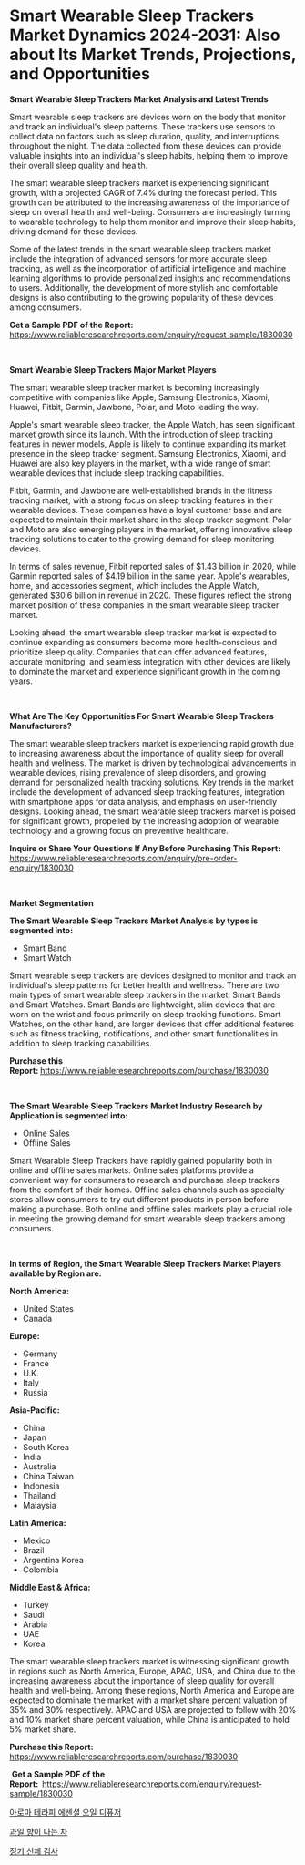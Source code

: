 <p><h1>Smart Wearable Sleep Trackers Market Dynamics 2024-2031: Also about Its Market Trends, Projections, and Opportunities</h1></p><p><strong>Smart Wearable Sleep Trackers Market Analysis and Latest Trends</strong></p>
<p><p>Smart wearable sleep trackers are devices worn on the body that monitor and track an individual's sleep patterns. These trackers use sensors to collect data on factors such as sleep duration, quality, and interruptions throughout the night. The data collected from these devices can provide valuable insights into an individual's sleep habits, helping them to improve their overall sleep quality and health.</p><p>The smart wearable sleep trackers market is experiencing significant growth, with a projected CAGR of 7.4% during the forecast period. This growth can be attributed to the increasing awareness of the importance of sleep on overall health and well-being. Consumers are increasingly turning to wearable technology to help them monitor and improve their sleep habits, driving demand for these devices.</p><p>Some of the latest trends in the smart wearable sleep trackers market include the integration of advanced sensors for more accurate sleep tracking, as well as the incorporation of artificial intelligence and machine learning algorithms to provide personalized insights and recommendations to users. Additionally, the development of more stylish and comfortable designs is also contributing to the growing popularity of these devices among consumers.</p></p>
<p><strong>Get a Sample PDF of the Report:&nbsp;</strong> <a href="https://www.reliableresearchreports.com/enquiry/request-sample/1830030">https://www.reliableresearchreports.com/enquiry/request-sample/1830030</a></p>
<p>&nbsp;</p>
<p><strong>Smart Wearable Sleep Trackers Major Market Players</strong></p>
<p><p>The smart wearable sleep tracker market is becoming increasingly competitive with companies like Apple, Samsung Electronics, Xiaomi, Huawei, Fitbit, Garmin, Jawbone, Polar, and Moto leading the way. </p><p>Apple's smart wearable sleep tracker, the Apple Watch, has seen significant market growth since its launch. With the introduction of sleep tracking features in newer models, Apple is likely to continue expanding its market presence in the sleep tracker segment. Samsung Electronics, Xiaomi, and Huawei are also key players in the market, with a wide range of smart wearable devices that include sleep tracking capabilities. </p><p>Fitbit, Garmin, and Jawbone are well-established brands in the fitness tracking market, with a strong focus on sleep tracking features in their wearable devices. These companies have a loyal customer base and are expected to maintain their market share in the sleep tracker segment. Polar and Moto are also emerging players in the market, offering innovative sleep tracking solutions to cater to the growing demand for sleep monitoring devices.</p><p>In terms of sales revenue, Fitbit reported sales of $1.43 billion in 2020, while Garmin reported sales of $4.19 billion in the same year. Apple's wearables, home, and accessories segment, which includes the Apple Watch, generated $30.6 billion in revenue in 2020. These figures reflect the strong market position of these companies in the smart wearable sleep tracker market.</p><p>Looking ahead, the smart wearable sleep tracker market is expected to continue expanding as consumers become more health-conscious and prioritize sleep quality. Companies that can offer advanced features, accurate monitoring, and seamless integration with other devices are likely to dominate the market and experience significant growth in the coming years.</p></p>
<p>&nbsp;</p>
<p><strong>What Are The Key Opportunities For Smart Wearable Sleep Trackers Manufacturers?</strong></p>
<p><p>The smart wearable sleep trackers market is experiencing rapid growth due to increasing awareness about the importance of quality sleep for overall health and wellness. The market is driven by technological advancements in wearable devices, rising prevalence of sleep disorders, and growing demand for personalized health tracking solutions. Key trends in the market include the development of advanced sleep tracking features, integration with smartphone apps for data analysis, and emphasis on user-friendly designs. Looking ahead, the smart wearable sleep trackers market is poised for significant growth, propelled by the increasing adoption of wearable technology and a growing focus on preventive healthcare.</p></p>
<p><strong>Inquire or Share Your Questions If Any Before Purchasing This Report:</strong> <a href="https://www.reliableresearchreports.com/enquiry/pre-order-enquiry/1830030">https://www.reliableresearchreports.com/enquiry/pre-order-enquiry/1830030</a></p>
<p>&nbsp;</p>
<p><strong>Market Segmentation</strong></p>
<p><strong>The Smart Wearable Sleep Trackers Market Analysis by types is segmented into:</strong></p>
<p><ul><li>Smart Band</li><li>Smart Watch</li></ul></p>
<p><p>Smart wearable sleep trackers are devices designed to monitor and track an individual's sleep patterns for better health and wellness. There are two main types of smart wearable sleep trackers in the market: Smart Bands and Smart Watches. Smart Bands are lightweight, slim devices that are worn on the wrist and focus primarily on sleep tracking functions. Smart Watches, on the other hand, are larger devices that offer additional features such as fitness tracking, notifications, and other smart functionalities in addition to sleep tracking capabilities.</p></p>
<p><strong>Purchase this Report:&nbsp;</strong><a href="https://www.reliableresearchreports.com/purchase/1830030">https://www.reliableresearchreports.com/purchase/1830030</a></p>
<p>&nbsp;</p>
<p><strong>The Smart Wearable Sleep Trackers Market Industry Research by Application is segmented into:</strong></p>
<p><ul><li>Online Sales</li><li>Offline Sales</li></ul></p>
<p><p>Smart Wearable Sleep Trackers have rapidly gained popularity both in online and offline sales markets. Online sales platforms provide a convenient way for consumers to research and purchase sleep trackers from the comfort of their homes. Offline sales channels such as specialty stores allow consumers to try out different products in person before making a purchase. Both online and offline sales markets play a crucial role in meeting the growing demand for smart wearable sleep trackers among consumers.</p></p>
<p>&nbsp;</p>
<p><strong>In terms of Region, the Smart Wearable Sleep Trackers Market Players available by Region are:</strong></p>
<p>
    <p> <strong> North America: </strong>
        <ul>
            <li>United States</li>
            <li>Canada</li>
        </ul>
        </p> 
    <p> <strong> Europe: </strong>
        <ul>
            <li>Germany</li>
            <li>France</li>
            <li>U.K.</li>
            <li>Italy</li>
            <li>Russia</li>
        </ul>
        </p> 
    <p> <strong> Asia-Pacific: </strong>
        <ul>
            <li>China</li>
            <li>Japan</li>
            <li>South Korea</li>
            <li>India</li>
            <li>Australia</li>
            <li>China Taiwan</li>
            <li>Indonesia</li>
            <li>Thailand</li>
            <li>Malaysia</li>
        </ul>
        </p> 
    <p> <strong> Latin America: </strong>
        <ul>
            <li>Mexico</li>
            <li>Brazil</li>
            <li>Argentina Korea</li>
            <li>Colombia</li>
        </ul>
        </p> 
    <p> <strong> Middle East & Africa: </strong>
        <ul>
            <li>Turkey</li>
            <li>Saudi</li>
            <li>Arabia</li>
            <li>UAE</li>
            <li>Korea</li>
        </ul>
    </p>
    </p>
<p><p>The smart wearable sleep trackers market is witnessing significant growth in regions such as North America, Europe, APAC, USA, and China due to the increasing awareness about the importance of sleep quality for overall health and well-being. Among these regions, North America and Europe are expected to dominate the market with a market share percent valuation of 35% and 30% respectively. APAC and USA are projected to follow with 20% and 10% market share percent valuation, while China is anticipated to hold 5% market share.</p></p>
<p><strong>Purchase this Report: </strong><a href="https://www.reliableresearchreports.com/purchase/1830030">https://www.reliableresearchreports.com/purchase/1830030</a></p>
<p>&nbsp;<strong>Get a Sample PDF of the Report:&nbsp;&nbsp;</strong><a href="https://www.reliableresearchreports.com/enquiry/request-sample/1830030">https://www.reliableresearchreports.com/enquiry/request-sample/1830030</a></p>
<p><strong></strong></p>
<p><p><a href="https://github.com/Penelolack456456/Market-Research-Report-List-1/blob/main/84979336721.md">아로마 테라피 에센셜 오일 디퓨저</a></p><p><a href="https://github.com/oajzkywllm460/Market-Research-Report-List-1/blob/main/84215936719.md">과일 향이 나는 차</a></p><p><a href="https://github.com/vsr06p4p49/Market-Research-Report-List-1/blob/main/75125756720.md">정기 신체 검사</a></p></p>